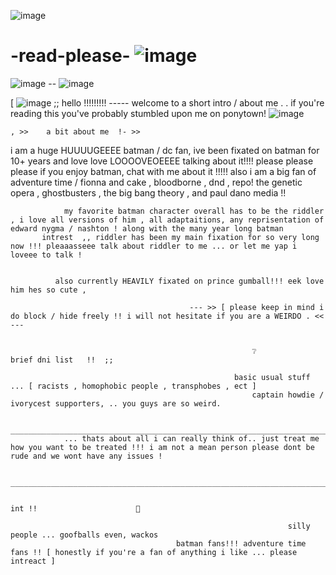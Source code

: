    ![image](https://github.com/user-attachments/assets/90f4678e-7938-49e3-afe9-b0f39c97a0f2)   
# -read-please- ![image](https://github.com/user-attachments/assets/b91d63a0-645d-4ae4-9e23-bc54320f2c0d)


![image](https://github.com/user-attachments/assets/c9cb586f-2b3d-487f-9e8c-4c4a0684862c)       --      ![image](https://github.com/user-attachments/assets/30e08165-243d-4fd9-969b-ac59f93f1aea)


 
 [   ![image](https://github.com/user-attachments/assets/f88b32d4-2945-4871-b93a-e14c0ab6a18e) ;; hello !!!!!!!!!  -----   welcome to a short intro / about me  . . if you're reading this you've probably stumbled upon me on ponytown!   ![image](https://github.com/user-attachments/assets/b25bd93a-43b9-4b9b-8e41-49996554fc32)


    , >>    a bit about me  !- >>


 i am a huge HUUUUGEEEE batman / dc fan, ive been fixated on batman for 10+ years and love love LOOOOVEOEEEE talking about it!!!! please please please if you enjoy batman, chat with me about it !!!!!
   also i am a big fan of adventure time  /  fionna and cake  ,  bloodborne , dnd , repo! the genetic opera , ghostbusters , the big bang theory , and paul dano media !! 

                my favorite batman character overall has to be the riddler , i love all versions of him , all adaptaitions, any reprisentation of edward nygma / nashton ! along with the many year long batman 
           intrest  ,, riddler has been my main fixation for so very long now !!! pleaaasseee talk about riddler to me ... or let me yap i loveee to talk !


              also currently HEAVILY fixated on prince gumball!!! eek love him hes so cute , 

                                            --- >> [ please keep in mind i do block / hide freely !! i will not hesitate if you are a WEIRDO . << ---


                                                          ❔                   brief dni list   !!  ;;

                                                      basic usual stuff ... [ racists , homophobic people , transphobes , ect ]
                                                          captain howdie / ivorycest supporters, .. you guys are so weird.

                                                  __________________________________________________________________________________
                ... thats about all i can really think of.. just treat me how you want to be treated !!! i am not a mean person please dont be rude and we wont have any issues !

                 ____________________________________________________________________________________________________________________________________________________________________

                                                                               int !!                      💬

                                                                  silly people ... goofballs even, wackos 
                                         batman fans!!! adventure time fans !! [ honestly if you're a fan of anything i like ... please intreact ]
                                                                   
